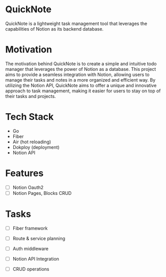 <!-- * QuickNote - Notion Todo Manager -->

# QuickNote

QuickNote is a lightweight task management tool that leverages the capabilities of Notion as its backend database.

# Motivation

The motivation behind QuickNote is to create a simple and intuitive todo manager that leverages the power of Notion as a database. This project aims to provide a seamless integration with Notion, allowing users to manage their tasks and notes in a more organized and efficient way. By utilizing the Notion API, QuickNote aims to offer a unique and innovative approach to task management, making it easier for users to stay on top of their tasks and projects.


# Tech Stack

- Go
- Fiber
- Air (hot reloading)
- Dokploy (deployment)
- Notion API

# Features

- [ ] Notion Oauth2
- [ ] Notion Pages, Blocks CRUD

# Tasks

- [ ] Fiber framework
- [ ] Route & service planning
- [ ] Auth middleware
- [ ] Notion API Integration
- [ ] CRUD operations

